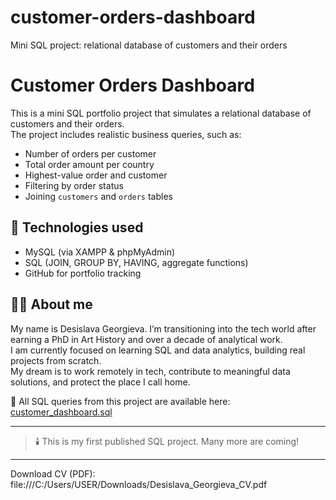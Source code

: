# customer-orders-dashboard
Mini SQL project: relational database of customers and their orders
# Customer Orders Dashboard

This is a mini SQL portfolio project that simulates a relational database of customers and their orders.  
The project includes realistic business queries, such as:

- Number of orders per customer
- Total order amount per country
- Highest-value order and customer
- Filtering by order status
- Joining `customers` and `orders` tables

## 🔧 Technologies used
- MySQL (via XAMPP & phpMyAdmin)
- SQL (JOIN, GROUP BY, HAVING, aggregate functions)
- GitHub for portfolio tracking

## 🙋‍♀️ About me

My name is Desislava Georgieva. I’m transitioning into the tech world after earning a PhD in Art History and over a decade of analytical work.  
I am currently focused on learning SQL and data analytics, building real projects from scratch.  
My dream is to work remotely in tech, contribute to meaningful data solutions, and protect the place I call home.


📄 All SQL queries from this project are available here: [customer_dashboard.sql](./customer_dashboard.sql)

---

> 🕯️ This is my first published SQL project. Many more are coming!

---

Download CV (PDF): file:///C:/Users/USER/Downloads/Desislava_Georgieva_CV.pdf
